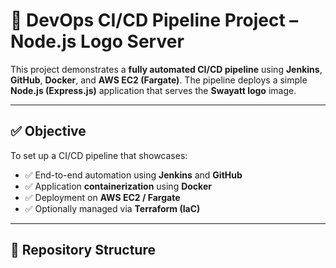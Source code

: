 # 🚀 DevOps CI/CD Pipeline Project – Node.js Logo Server

This project demonstrates a **fully automated CI/CD pipeline** using **Jenkins**, **GitHub**, **Docker**, and **AWS EC2 (Fargate)**. The pipeline deploys a simple **Node.js (Express.js)** application that serves the **Swayatt logo** image.

---

## ✅ Objective

To set up a CI/CD pipeline that showcases:

- ✅ End-to-end automation using **Jenkins** and **GitHub**
- ✅ Application **containerization** using **Docker**
- ✅ Deployment on **AWS EC2 / Fargate**
- ✅ Optionally managed via **Terraform (IaC)**

---

## 📁 Repository Structure

